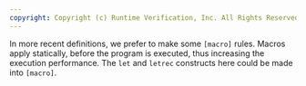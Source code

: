 ```yaml
---
copyright: Copyright (c) Runtime Verification, Inc. All Rights Reserved.
---
```


In more recent definitions, we prefer to make some `[macro]` rules.
Macros apply statically, before the program is executed, thus
increasing the execution performance.  The `let` and `letrec` constructs
here could be made into `[macro]`.

